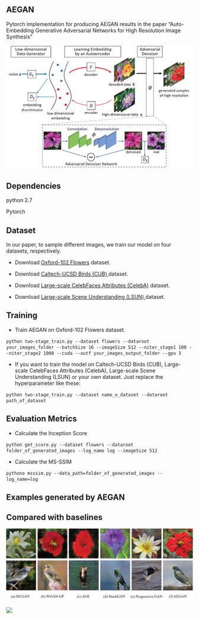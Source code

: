 ## AEGAN

Pytorch implementation for producing AEGAN results in the paper “Auto-Embedding Generative Adversarial Networks for High Resolution Image Synthesis”

![ ](./images/embgan-net.png  "Architecture")


## Dependencies
python 2.7

Pytorch

## Dataset
In our paper, to sample different images, we train our model on four datasets, respectively.

- Download [Oxford-102 Flowers](http://www.robots.ox.ac.uk/~vgg/data/flowers/102/)  dataset.

- Download [Caltech-UCSD Birds (CUB) ](http://www.vision.caltech.edu/visipedia/CUB-200-2011.html) dataset.

- Download [Large-scale CelebFaces Attributes (CelebA)](http://mmlab.ie.cuhk.edu.hk/projects/CelebA.html)  dataset.

- Download [ Large-scale Scene Understanding (LSUN) ](http://lsun.cs.princeton.edu/2016/)  dataset.

## Training
- Train AEGAN on Oxford-102 Flowers dataset.
```
python two-stage_train.py --dataset flowers --dataroot your_images_folder --batchSize 16 --imageSize 512 --niter_stage1 100 --niter_stage2 1000 --cuda --outf your_images_output_folder --gpu 3
```
- If you want to train the model on Caltech-UCSD Birds (CUB), Large-scale CelebFaces Attributes (CelebA), Large-scale Scene Understanding (LSUN) or your own dataset. Just replace the hyperparameter like these:
```
python two-stage_train.py --dataset name_o_dataset --dataroot path_of_dataset
```


## Evaluation Metrics

- Calculate the Inception Score
```
python get_score.py --dataset flowers --dataroot folder_of_generated_images --log_name log --imageSize 512
```
- Calculate the MS-SSIM
```
pythono msssim.py --data_path=folder_of_generated_images --log_name=log
```

## Examples generated by AEGAN


## Compared with baselines

![ ](./images/comparison_fb.png  "Flowers and Birds")


![ ](./images/comparison_face.png  "Face")



